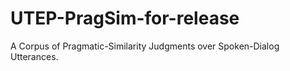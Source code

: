 # UTEP-PragSim-for-release
A Corpus of Pragmatic-Similarity Judgments over Spoken-Dialog Utterances.
